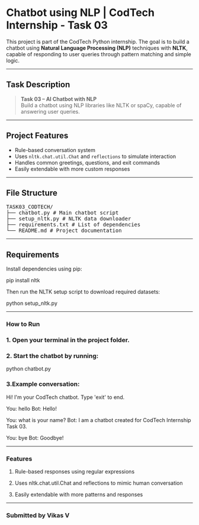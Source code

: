 #  Chatbot using NLP | CodTech Internship - Task 03

This project is part of the CodTech Python internship. The goal is to build a chatbot using **Natural Language Processing (NLP)** techniques with **NLTK**, capable of responding to user queries through pattern matching and simple logic.

---

##  Task Description

> **Task 03 – AI Chatbot with NLP**  
> Build a chatbot using NLP libraries like NLTK or spaCy, capable of answering user queries.

---

##  Project Features

- Rule-based conversation system
- Uses `nltk.chat.util.Chat` and `reflections` to simulate interaction
- Handles common greetings, questions, and exit commands
- Easily extendable with more custom responses

---

## File Structure

<pre>TASK03_CODTECH/
├── chatbot.py # Main chatbot script
├── setup_nltk.py # NLTK data downloader
├── requirements.txt # List of dependencies
└── README.md # Project documentation </pre>

---

##  Requirements

Install dependencies using pip:

pip install nltk

Then run the NLTK setup script to download required datasets:

python setup_nltk.py

---
### How to Run

### 1. Open your terminal in the project folder.

### 2. Start the chatbot by running:

python chatbot.py

### 3.Example conversation:

Hi! I'm your CodTech chatbot. Type 'exit' to end.

You: hello
Bot: Hello!

You: what is your name?
Bot: I am a chatbot created for CodTech Internship Task 03.

You: bye
Bot: Goodbye!

---

### Features

1. Rule-based responses using regular expressions

2. Uses nltk.chat.util.Chat and reflections to mimic human conversation

3. Easily extendable with more patterns and responses

---

### Submitted by Vikas V

